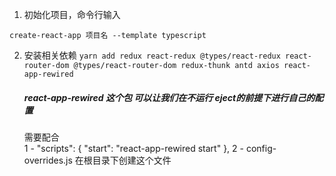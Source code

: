 1. 初始化项目，命令行输入

`create-react-app 项目名 --template typescript`

2. 安装相关依赖
   `yarn add redux react-redux @types/react-redux react-router-dom @types/react-router-dom redux-thunk antd axios react-app-rewired`

   ##### react-app-rewired  这个包 可以让我们在不运行 eject的前提下进行自己的配置

   需要配合  
   1 - "scripts": {
       "start": "react-app-rewired start"
     },
   2 - config-overrides.js 在根目录下创建这个文件

